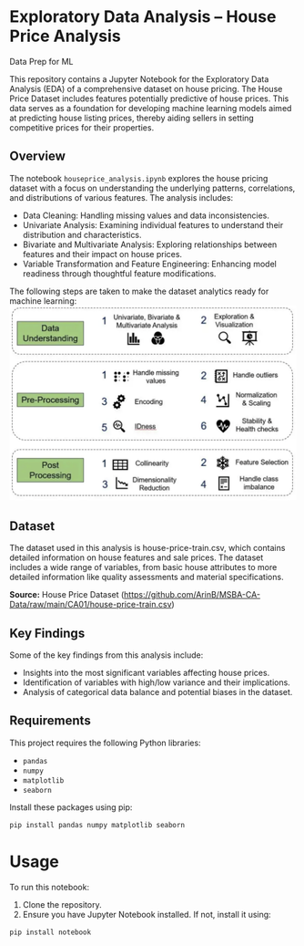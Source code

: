 # Exploratory Data Analysis – House Price Analysis
Data Prep for ML

This repository contains a Jupyter Notebook for the Exploratory Data Analysis (EDA) of a comprehensive dataset on house pricing. The House Price Dataset includes features potentially predictive of house prices. This data serves as a foundation for developing machine learning models aimed at predicting house listing prices, thereby aiding sellers in setting competitive prices for their properties.


## Overview

The notebook `houseprice_analysis.ipynb` explores the house pricing dataset with a focus on understanding the underlying patterns, correlations, and distributions of various features. The analysis includes:

- Data Cleaning: Handling missing values and data inconsistencies.
- Univariate Analysis: Examining individual features to understand their distribution and characteristics.
- Bivariate and Multivariate Analysis: Exploring relationships between features and their impact on house prices.
- Variable Transformation and Feature Engineering: Enhancing model readiness through thoughtful feature modifications.

The following steps are taken to make the dataset analytics ready for machine learning:
![Data Preparation](https://github.com/vish8301/EDA-HousePriceAnalysis/blob/main/readme_image.png "Data Preparation Process")


## Dataset

The dataset used in this analysis is house-price-train.csv, which contains detailed information on house features and sale prices. The dataset includes a wide range of variables, from basic house attributes to more detailed information like quality assessments and material specifications.

**Source:** House Price Dataset (https://github.com/ArinB/MSBA-CA-Data/raw/main/CA01/house-price-train.csv)


## Key Findings

Some of the key findings from this analysis include:

- Insights into the most significant variables affecting house prices.
- Identification of variables with high/low variance and their implications.
- Analysis of categorical data balance and potential biases in the dataset.


## Requirements

This project requires the following Python libraries:

- `pandas`
- `numpy`
- `matplotlib`
- `seaborn`

Install these packages using pip:

```bash
pip install pandas numpy matplotlib seaborn
```

# Usage

To run this notebook:

1. Clone the repository.
2. Ensure you have Jupyter Notebook installed. If not, install it using:

```bash
pip install notebook
```
